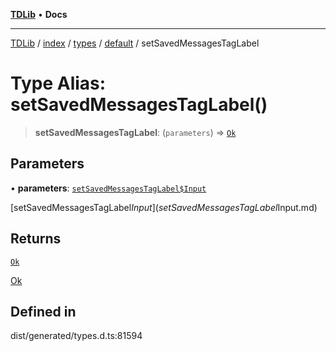 [**TDLib**](../../../../../../README.md) • **Docs**

***

[TDLib](../../../../../../modules.md) / [index](../../../../../README.md) / [types](../../../README.md) / [default](../README.md) / setSavedMessagesTagLabel

# Type Alias: setSavedMessagesTagLabel()

> **setSavedMessagesTagLabel**: (`parameters`) => [`Ok`](Ok.md)

## Parameters

• **parameters**: [`setSavedMessagesTagLabel$Input`](setSavedMessagesTagLabel$Input.md)

[setSavedMessagesTagLabel$Input](setSavedMessagesTagLabel$Input.md)

## Returns

[`Ok`](Ok.md)

[Ok](Ok.md)

## Defined in

dist/generated/types.d.ts:81594
